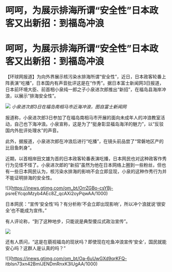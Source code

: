 # 呵呵，为展示排海所谓“安全性”日本政客又出新招：到福岛冲浪

# 呵呵，为展示排海所谓“安全性”日本政客又出新招：到福岛冲浪

【环球网报道】为向外界展示核污染水排海所谓“安全性”，近日，日本政客轮番上阵表演“吃播”，日本国内有声音批评这是在“作秀”。据日本富士新闻网3日报道，日本前环境大臣、前首相小泉纯一郎之子小泉进次郎推出“新招”，在福岛县海岸冲浪，以展示“排海安全性”。

![](https://inews.gtimg.com/om_bt/OSFM56K8D-eMiyceZ_IpdJSscAn4eCuwgNkkEGGvRabZIAA/1000)
_小泉进次郎3日在福岛南相马市近海冲浪，图自富士新闻网_

报道称，小泉进次郎3日参加了在福岛南相马市开展的面向未成年人的冲浪教室活动，自己也下海冲浪。小泉宣称，这是为了“挺身彰显福岛海洋的魅力”，以“反驳国内外批评处理水”的声音。

此外，据报道，小泉进次郎在冲浪后进行“吃播”，在镜头前品尝了“常磐地区产的比目鱼刺身”。

近期，以首相岸田文雄为首的日本政客轮番表演吃播，日本网民也对这种政客作秀行为见怪不怪了。小泉进次郎的“新招”虽然为他在日本网络上圈到一些粉丝，但也有一些日本网民认为，核污染水排海的影响不会立即显现，小泉的这种作秀行为并不能证明排海的安全性。

![](https://inews.gtimg.com/om_bt/OrrZGBo-csYBj-
psreEYcqoMzyb4AEc8Z_qcAXi2oyPqwAA/1000)

日本网民：“宣传‘安全性’吗？有分析称‘不会立即出现影响’，所以冲个浪就说‘很安全’也不能成为宣传。”

有人评论称，“到了这种地步，只能说是典型傻瓜式政治宣传”。

![](https://inews.gtimg.com/om_bt/OWX1cV_PiE0f58TSt2DzbUMTh0HFlI4xOXTz2OJpaD6cYAA/1000)

还有人质问，“这是在藐视福岛的现状吗？即使现在吃鱼冲浪宣传‘安全’，国民就能安心吗？这群人是认真的吗？”

![](https://inews.gtimg.com/om_bt/Oa-6uUwGXd9qrKFQ-
itbIsn73xn42BmIJENDmRnxK3IUgAA/1000)

